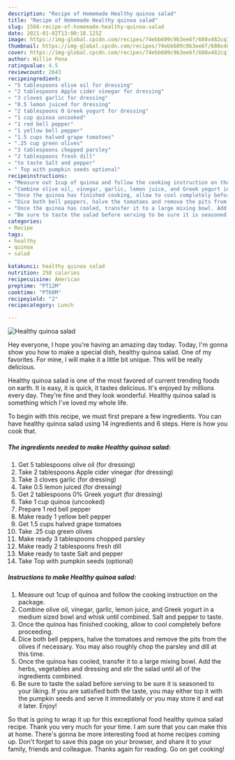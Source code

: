 ```yaml
---
description: "Recipe of Homemade Healthy quinoa salad"
title: "Recipe of Homemade Healthy quinoa salad"
slug: 1568-recipe-of-homemade-healthy-quinoa-salad
date: 2021-01-02T13:00:18.125Z
image: https://img-global.cpcdn.com/recipes/74ebb609c9b3ee6f/680x482cq70/healthy-quinoa-salad-recipe-main-photo.jpg
thumbnail: https://img-global.cpcdn.com/recipes/74ebb609c9b3ee6f/680x482cq70/healthy-quinoa-salad-recipe-main-photo.jpg
cover: https://img-global.cpcdn.com/recipes/74ebb609c9b3ee6f/680x482cq70/healthy-quinoa-salad-recipe-main-photo.jpg
author: Willie Pena
ratingvalue: 4.5
reviewcount: 2643
recipeingredient:
- "5 tablespoons olive oil for dressing"
- "2 tablespoons Apple cider vinegar for dressing"
- "3 cloves garlic for dressing"
- "0.5 lemon juiced for dressing"
- "2 tablespoons 0 Greek yogurt for dressing"
- "1 cup quinoa uncooked"
- "1 red bell pepper"
- "1 yellow bell pepper"
- "1.5 cups halved grape tomatoes"
- ".25 cup green olives"
- "3 tablespoons chopped parsley"
- "2 tablespoons fresh dill"
- "to taste Salt and pepper"
- " Top with pumpkin seeds optional"
recipeinstructions:
- "Measure out 1cup of quinoa and follow the cooking instruction on the package."
- "Combine olive oil, vinegar, garlic, lemon juice, and Greek yogurt in a medium sized bowl and whisk until combined. Salt and pepper to taste."
- "Once the quinoa has finished cooking, allow to cool completely before proceeding."
- "Dice both bell peppers, halve the tomatoes and remove the pits from the olives if necessary. You may also roughly chop the parsley and dill at this time."
- "Once the quinoa has cooled, transfer it to a large mixing bowl. Add the herbs, vegetables and dressing and stir the salad until all of the ingredients combined."
- "Be sure to taste the salad before serving to be sure it is seasoned to your liking. If you are satisfied both the taste, you may either top it with the pumpkin seeds and serve it immediately or you may store it and eat it later. Enjoy!"
categories:
- Recipe
tags:
- healthy
- quinoa
- salad

katakunci: healthy quinoa salad 
nutrition: 258 calories
recipecuisine: American
preptime: "PT12M"
cooktime: "PT60M"
recipeyield: "2"
recipecategory: Lunch

---
```



![Healthy quinoa salad](https://img-global.cpcdn.com/recipes/74ebb609c9b3ee6f/680x482cq70/healthy-quinoa-salad-recipe-main-photo.jpg)

Hey everyone, I hope you're having an amazing day today. Today, I'm gonna show you how to make a special dish, healthy quinoa salad. One of my favorites. For mine, I will make it a little bit unique. This will be really delicious.



Healthy quinoa salad is one of the most favored of current trending foods on earth. It is easy, it is quick, it tastes delicious. It's enjoyed by millions every day. They're fine and they look wonderful. Healthy quinoa salad is something which I've loved my whole life.


To begin with this recipe, we must first prepare a few ingredients. You can have healthy quinoa salad using 14 ingredients and 6 steps. Here is how you cook that.

<!--inarticleads1-->

##### The ingredients needed to make Healthy quinoa salad:

1. Get 5 tablespoons olive oil (for dressing)
1. Take 2 tablespoons Apple cider vinegar (for dressing)
1. Take 3 cloves garlic (for dressing)
1. Take 0.5 lemon juiced (for dressing)
1. Get 2 tablespoons 0% Greek yogurt (for dressing)
1. Take 1 cup quinoa (uncooked)
1. Prepare 1 red bell pepper
1. Make ready 1 yellow bell pepper
1. Get 1.5 cups halved grape tomatoes
1. Take .25 cup green olives
1. Make ready 3 tablespoons chopped parsley
1. Make ready 2 tablespoons fresh dill
1. Make ready to taste Salt and pepper
1. Take  Top with pumpkin seeds (optional)




<!--inarticleads2-->

##### Instructions to make Healthy quinoa salad:

1. Measure out 1cup of quinoa and follow the cooking instruction on the package.
1. Combine olive oil, vinegar, garlic, lemon juice, and Greek yogurt in a medium sized bowl and whisk until combined. Salt and pepper to taste.
1. Once the quinoa has finished cooking, allow to cool completely before proceeding.
1. Dice both bell peppers, halve the tomatoes and remove the pits from the olives if necessary. You may also roughly chop the parsley and dill at this time.
1. Once the quinoa has cooled, transfer it to a large mixing bowl. Add the herbs, vegetables and dressing and stir the salad until all of the ingredients combined.
1. Be sure to taste the salad before serving to be sure it is seasoned to your liking. If you are satisfied both the taste, you may either top it with the pumpkin seeds and serve it immediately or you may store it and eat it later. Enjoy!




So that is going to wrap it up for this exceptional food healthy quinoa salad recipe. Thank you very much for your time. I am sure that you can make this at home. There's gonna be more interesting food at home recipes coming up. Don't forget to save this page on your browser, and share it to your family, friends and colleague. Thanks again for reading. Go on get cooking!
